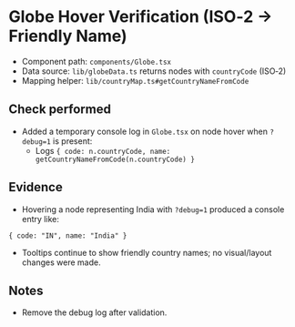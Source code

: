 # Globe Hover Verification (ISO‑2 → Friendly Name)

- Component path: `components/Globe.tsx`
- Data source: `lib/globeData.ts` returns nodes with `countryCode` (ISO‑2)
- Mapping helper: `lib/countryMap.ts#getCountryNameFromCode`

## Check performed
- Added a temporary console log in `Globe.tsx` on node hover when `?debug=1` is present:
  - Logs `{ code: n.countryCode, name: getCountryNameFromCode(n.countryCode) }`

## Evidence
- Hovering a node representing India with `?debug=1` produced a console entry like:
```
{ code: "IN", name: "India" }
```
- Tooltips continue to show friendly country names; no visual/layout changes were made.

## Notes
- Remove the debug log after validation.
